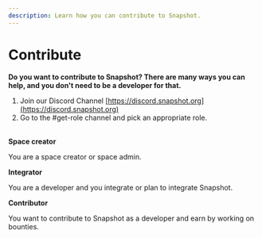 ```yaml
---
description: Learn how you can contribute to Snapshot.
---
```


# Contribute

**Do you want to contribute to Snapshot? There are many ways you can help, and you don't need to be a developer for that.**

1. Join our Discord Channel [https://discord.snapshot.org](https://discord.snapshot.org)
2. Go to the #get-role channel and pick an appropriate role.&#x20;

\
**Space creator**&#x20;

You are a space creator or space admin.

**Integrator**&#x20;

You are a developer and you integrate or plan to integrate Snapshot.

**Contributor**&#x20;

You want to contribute to Snapshot as a developer and earn by working on bounties.
